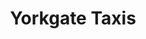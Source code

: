 ---
title: "Yorkgate Taxis"
address: "Cityside Shopping Centre, York Rd, Belfast, Co. Antrim BT15 1WA"
tel: "028 9074 3939"
county: "Antrim"
category: "Taxi Services"
type: "Content"
lat: "54.608471"
lng: "-5.924905"
---